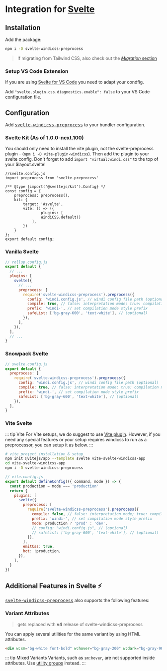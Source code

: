 [utility groups]: /features/
[svelte-windicss-preprocess]: https://github.com/windicss/svelte-windicss-preprocess
[vite-plugin-windicss]: https://github.com/windicss/vite-plugin-windicss
[migration]: /guide/migration

<Logo name="svelte" class="logo-float-xl"/>

# Integration for [Svelte](https://svelte.dev/)

<PackageInfo name="svelte-windicss-preprocess" author="alexanderniebuhr" />

## Installation

Add the package:

```bash
npm i -D svelte-windicss-preprocess
```

> If migrating from Tailwind CSS, also check out the [_Migration_ section][migration]

### Setup VS Code Extension

If you are using [Svelte for VS Code](https://marketplace.visualstudio.com/items?itemName=svelte.svelte-vscode) you need to adapt your condfig.

Add `"svelte.plugin.css.diagnostics.enable": false` to your VS Code configuration file.

## Configuration

Add <kbd>[svelte-windicss-preprocess]</kbd> to your bundler configuration.

### Svelte Kit (As of 1.0.0-next.100)
You should only need to install the vite plugin, not the svelte-preprocess plugin - (`npm i -D vite-plugin-windicss`). Then add the plugin to your svelte config. Don't forget to add `import "virtual:windi.css"` to the top of your $layout.svelte!

```
//svelte.config.js
import preprocess from 'svelte-preprocess'

/** @type {import('@sveltejs/kit').Config} */
const config = {
	preprocess: preprocess(),
	kit: {
		target: '#svelte',
		vite: () => ({
				plugins: [
				WindiCSS.default()
			],
		})
	}
};
export default config;
```

### Vanilla Svelte

```js
// rollup.config.js
export default {
  // ...
  plugins: [
    svelte({
      // ...
      preprocess: [
        require('svelte-windicss-preprocess').preprocess({
          config: 'windi.config.js', // windi config file path (optional)
          compile: true, // false: interpretation mode; true: compilation mode (optional)
          prefix: 'windi-', // set compilation mode style prefix
          safeList: ['bg-gray-600', 'text-white'], // (optional)
        }),
      ],
    }),
  ],
  // ...
}
```

### Snowpack Svelte

```js
// svelte.config.js
export default {
  preprocess: [
    require('svelte-windicss-preprocess').preprocess({
      config: 'windi.config.js', // windi config file path (optional)
      compile: true, // false: interpretation mode; true: compilation mode (optional)
      prefix: 'windi-', // set compilation mode style prefix
      safeList: ['bg-gray-600', 'text-white'], // (optional)
    }),
  ],
}
```

### Vite Svelte

::: tip Vite
For Vite setups, we do suggest to use [Vite plugin](/integrations/vite). However, if you need any special features or your setup requires windicss to run as a preprocessor, you can setup it as below.
:::

```sh
# vite project installation & setup
npm init @vitejs/app --template svelte vite-svelte-windicss-app
cd vite-svelte-windicss-app
npm i -D svelte-windicss-preprocess
```

```js
// vite.config.js
export default defineConfig(({ command, mode }) => {
  const production = mode === 'production'
  return {
    plugins: [
      svelte({
        preprocess: [
          require('svelte-windicss-preprocess').preprocess({
            compile: false, // false: interpretation mode; true: compilation mode (optional)
            prefix: 'windi-', // set compilation mode style prefix
            mode: production ? 'prod' : 'dev',
            // config: "windi.config.js", // (optional)
            // safeList: ['bg-gray-600', 'text-white'], // (optional)
          }),
        ],
        emitCss: true,
        hot: !production,
      }),
    ],
  }
})
```

## Additional Features in Svelte  ⚡️

<kbd>[svelte-windicss-preprocess](https://github.com/windicss/svelte-windicss-preprocess)</kbd> also supports the following features:

### Variant Attributes
> gets replaced with **v4** release of svelte-windicss-preprocess

You can apply several utilities for the same variant by using HTML attributes.

```html
<div w:sm="bg-white font-bold" w:hover="bg-gray-200" w:dark="bg-gray-900"/>
```

::: tip Mixed Variants
Variants, such as `sm:hover`, are not supported inside attributes. Use [utility groups] instead.
:::
